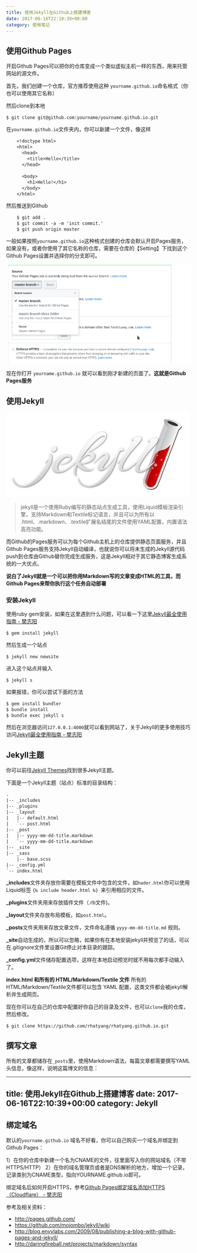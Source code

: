 ```yaml
---
title: 使用Jekyll在Github上搭建博客
date: 2017-06-16T22:10:39+00:00
category: 使用笔记
---
```


## 使用Github Pages

开启Github Pages可以把你的仓库变成一个类似虚拟主机一样的东西，用来托管网站的源文件。

首先，我们创建一个仓库，官方推荐使用这种 `yourname.github.io`命名格式（你也可以使用其它名称）

然后clone到本地

```
$ git clone git@github.com:yourname/yourname.github.io.git
```

在`yourname.github.io`文件夹内，你可以新建一个文件，像这样
```
    <!doctype html>
    <html>
      <head>
        <title>Hello</title>
      </head>

      <body>
        <h1>Hello!</h1>
      </body>
    </html>
```

然后推送到Github

```
    $ git add .
    $ git commit -a -m 'init commit.'
    $ git push origin master
```

一般如果按照`yourname.github.io`这种格式创建的仓库会默认开启Pages服务，如果没有，或者你使用了其它名称的仓库，需要在仓库的【Setting】下找到这个Github Pages设置并选择你的分支即可。

![](/pics/2017/11/Screenshot_20171102_104929.png)

现在你打开 `yourname.github.io` 就可以看到刚才新建的页面了。**这就是Github Pages服务**

## 使用Jekyll

![](/pics/2017/11/a3861d0800a231783e7ae74a2815132e.png)

> jekyll是一个使用Ruby编写的静态站点生成工具，使用Liquid模板渲染引擎，支持Markdown和Textile标记语言，并且可以为所有以 .html、.markdown、.textile扩展名结尾的文件使用YAML配置，内置语法高亮功能。

而Github的Pages服务可以为每个Github主机上的仓库提供静态页面服务，并且Github Pages服务支持Jekyll自动编译，也就说你可以将未生成的Jekyll源代码push到仓库由Github替你完成生成服务，这是Jekyll相对于其它静态博客生成系统的一大优点。

**说白了Jekyll就是一个可以把你用Markdown写的文章变成HTML的工具，而Github Pages来帮你执行这个任务自动部署**


### 安装Jekyll

使用ruby gem安装，如果在这里遇到什么问题，可以看一下这里[Jekyll最全使用指南 - 樊志阳](https://fanzhiyang.com/blog/jekyll/)

```
$ gem install jekyll
```

然后生成一个站点

```
$ jekyll new newsite
```

进入这个站点并输入

```
$ jekyll s
```

如果报错，你可以尝试下面的方法

```
$ gem install bundler
$ bundle install
$ bundle exec jekyll s
```

然后在浏览器访问`127.0.0.1:4000`就可以看到网站了，关于Jekyll的更多使用技巧访问[Jekyll最全使用指南 - 樊志阳](https://fanzhiyang.com/blog/jekyll/)

## Jekyll主题

你可以前往[Jekyll Themes](http://jekyllthemes.org/)找到很多Jekyll主题。

下面是一个Jekyll主题（站点）标准的目录结构：

```
.
|-- _includes
|-- _plugins 
|-- _layout 
|   |-- default.html
|   `-- post.html
|-- _post
|   |-- yyyy-mm-dd-title.markdown
|   `-- yyyy-mm-dd-title.markdown
|-- _site
|-- _sass
    |-- base.scss
|-- _config.yml
`-- index.html
```

**_includes**文件夹存放你需要在模板文件中包含的文件，如`hader.html`你可以使用Liquid标签 `{‰ include header.html ‰} `来引用相应的文件。

**_plugins**文件夹用来存放插件文件（.rb文件)。

**_layout**文件夹存放布局模板，如`post.html`。

**_posts**文件夹用来存放文章文件，文件命名遵循 `yyyy-mm-dd-title.md` 规则。

**_site**自动生成的，所以可以忽略，如果你有在本地安装jekyll并预览了的话，可以在.gitignore文件里设置Git停止对本目录的跟踪。

**_config.yml**文件储存配置选项，这样在本地启动预览时就不用每次都手动输入了。

**index.html 和所有的 HTML/Markdown/Textile 文件** 所有的HTML/Markdown/Textile文件都可以包含 YAML 配置，这类文件都会被jekyll解析并生成网页。

现在你可以在自己的仓库中配置好你自己的目录及文件，也可以`clone`我的仓库，然后修改。

```
$ git clone https://github.com/rhatyang/rhatyang.github.io.git
```

## 撰写文章

所有的文章都储存在`_posts`里，使用Markdown语法，每篇文章都需要撰写YAML头信息，像这样，说明这篇博文的信息：

---
title: 使用Jekyll在Github上搭建博客
date: 2017-06-16T22:10:39+00:00
category: Jekyll
---

## 绑定域名

默认的`yourname.github.io` 域名不好看，你可以自己购买一个域名并绑定到Github Pages：

1）在你的仓库中新建一个名为CNAME的文件，往里面写入你的网站域名（不带HTTPS/HTTP）
2）在你的域名管理页或者是DNS解析的地方，增加一个记录，记录类别为CNAME类型，指向YOURNAME.github.io即可。

绑定域名后如何开启HTTPS，参考[Github Pages绑定域名添加HTTPS（Cloudflare） - 樊志阳](https://fanzhiyang.com/blog/github-pages-cloudflare-ssl/)

参考及相关资料：

* <http://pages.github.com/>
* <https://github.com/mojombo/jekyll/wiki>
* <http://blog.envylabs.com/2009/08/publishing-a-blog-with-github-pages-and-jekyll/>
* <http://daringfireball.net/projects/markdown/syntax>